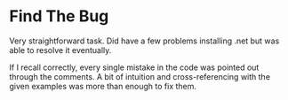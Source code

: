 # Find The Bug
Very straightforward task. Did have a few problems installing .net but was able to resolve it eventually.

If I recall correctly, every single mistake in the code was pointed out through the comments. A bit of intuition and 
cross-referencing with the given examples was more than enough to fix them.